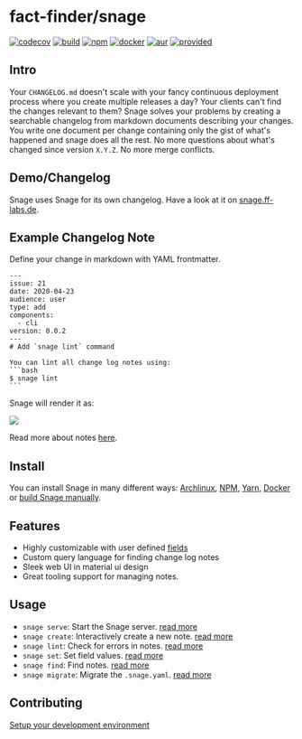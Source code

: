 # fact-finder/snage 
[![codecov][codecov-badge]][codecov]
[![build][build-badge]][build]
[![npm][npm-badge]][npm]
[![docker][docker-badge]][docker]
[![aur][aur-badge]][aur]
[![provided][provided-badge]][provided]

## Intro

Your `CHANGELOG.md` doesn't scale with your fancy continuous deployment process 
where you create multiple releases a day? 
Your clients can't find the changes relevant to them? 
Snage solves your problems by creating a searchable changelog 
from markdown documents describing your changes. 
You write one document per change
containing only the gist of what's happened and 
snage does all the rest. 
No more questions about what's changed since version `X.Y.Z`. 
No more merge conflicts.

## Demo/Changelog

Snage uses Snage for its own changelog. Have a look at it on 
[snage.ff-labs.de](https://snage.ff-labs.de).

## Example Changelog Note

Define your change in markdown with YAML frontmatter.
````
---
issue: 21
date: 2020-04-23
audience: user
type: add
components:
  - cli
version: 0.0.2
---
# Add `snage lint` command

You can lint all change log notes using:
```bash
$ snage lint
```
````
Snage will render it as:

![](https://fact-finder.github.io/snage/example.png)

Read more about notes [here](https://fact-finder.github.io/snage/note).


## Install

You can install Snage in many different ways:
[Archlinux](https://fact-finder.github.io/snage/install/arch), 
[NPM](https://fact-finder.github.io/snage/install/npm),
[Yarn](https://fact-finder.github.io/snage/install/yarn),
[Docker](https://fact-finder.github.io/snage/install/docker) or 
[build Snage manually](https://fact-finder.github.io/snage/dev/build).

## Features

* Highly customizable with user defined [fields](https://fact-finder.github.io/snage/config/#fields)
* Custom query language for finding change log notes
* Sleek web UI in material ui design
* Great tooling support for managing notes.

## Usage

* `snage serve`: Start the Snage server. [read more](https://fact-finder.github.io/snage/cmd/serve)
* `snage create`: Interactively create a new note. [read more](https://fact-finder.github.io/snage/cmd/create)
* `snage lint`: Check for errors in notes. [read more](https://fact-finder.github.io/snage/cmd/lint)
* `snage set`: Set field values. [read more](https://fact-finder.github.io/snage/cmd/set)
* `snage find`: Find notes. [read more](https://fact-finder.github.io/snage/cmd/find)
* `snage migrate`: Migrate the `.snage.yaml`. [read more](https://fact-finder.github.io/snage/cmd/migrate)

## Contributing

[Setup your development environment](https://fact-finder.github.io/snage/dev/setup)


[build]: https://github.com/FACT-Finder/snage/actions?query=workflow%3A.github%2Fworkflows%2Fbuild.yml
[build-badge]: https://github.com/FACT-Finder/snage/workflows/build/badge.svg?branch=master
[codecov]: https://codecov.io/gh/fact-finder/snage/
[codecov-badge]: https://codecov.io/gh/fact-finder/snage/branch/master/graph/badge.svg
[npm]: https://www.npmjs.com/package/snage
[npm-badge]: https://img.shields.io/npm/dt/snage?label=npm%20downloads
[docker]: https://hub.docker.com/r/snage/snage
[docker-badge]: https://img.shields.io/docker/pulls/snage/snage
[aur]: https://aur.archlinux.org/packages/snage/
[aur-badge]: https://img.shields.io/aur/version/snage?label=aur%3A%20snage
[provided]: https://fact-finder.de
[provided-badge]: https://img.shields.io/badge/provided%20by-FACT--Finder-%23294884
